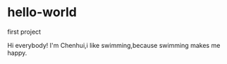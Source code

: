 # hello-world
first project

Hi everybody!
I'm Chenhui,i like swimming,because swimming makes me happy.
